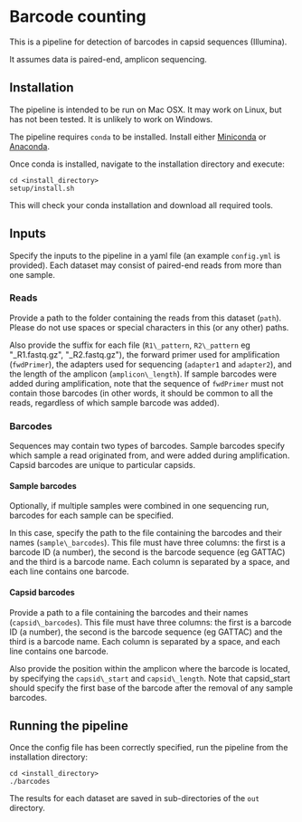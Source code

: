# Barcode counting

This is a pipeline for detection of barcodes in capsid sequences (Illumina).

It assumes data is paired-end, amplicon sequencing.  

## Installation

The pipeline is intended to be run on Mac OSX.  It may work on Linux, but has not been tested.  It is unlikely to work on Windows.

The pipeline requires `conda` to be installed.  Install either [Miniconda](https://docs.conda.io/en/latest/miniconda.html) or [Anaconda](https://docs.anaconda.com/anaconda/install/).

Once conda is installed, navigate to the installation directory and execute:
```
cd <install_directory>
setup/install.sh
```

This will check your conda installation and download all required tools.

## Inputs

Specify the inputs to the pipeline in a yaml file (an example `config.yml` is provided).
Each dataset may consist of paired-end reads from more than one sample.

### Reads

Provide a path to the folder containing the reads from this dataset (`path`).  Please do not use spaces or special characters in this (or any other) paths.

Also provide the suffix for each file (`R1\_pattern`, `R2\_pattern` eg "\_R1.fastq.gz", "\_R2.fastq.gz"), the forward primer used for amplification (`fwdPrimer`), the adapters used for sequencing (`adapter1` and `adapter2`), and the length of the amplicon (`amplicon\_length`).   If sample barcodes were added during amplification, note that the sequence of `fwdPrimer` must not contain those barcodes (in other words, it should be common to all the reads, regardless of which sample barcode was added).

### Barcodes

Sequences may contain two types of barcodes. Sample barcodes specify which sample a read originated from, and were added during amplification.  Capsid barcodes are unique to particular capsids. 

#### Sample barcodes
Optionally, if multiple samples were combined in one sequencing run, barcodes for each sample can be specified.  

In this case, specify the path to the file containing the barcodes and their names (`sample\_barcodes`).  This file must have three columns: the first is a barcode ID (a number), the second is the barcode sequence (eg GATTAC) and the third is a barcode name.  Each column is separated by a space, and each line contains one barcode. 

#### Capsid barcodes
Provide a path to a file containing the barcodes and their names (`capsid\_barcodes`).  This file must have three columns: the first is a barcode ID (a number), the second is the barcode sequence (eg GATTAC) and the third is a barcode name.  Each column is separated by a space, and each line contains one barcode.

Also provide the position within the amplicon where the barcode is located, by specifying the `capsid\_start` and `capsid\_length`.  Note that capsid\_start should specify the first base of the barcode after the removal of any sample barcodes.

## Running the pipeline

Once the config file has been correctly specified, run the pipeline from the installation directory:

```
cd <install_directory>
./barcodes
```

The results for each dataset are saved in sub-directories of the `out` directory.